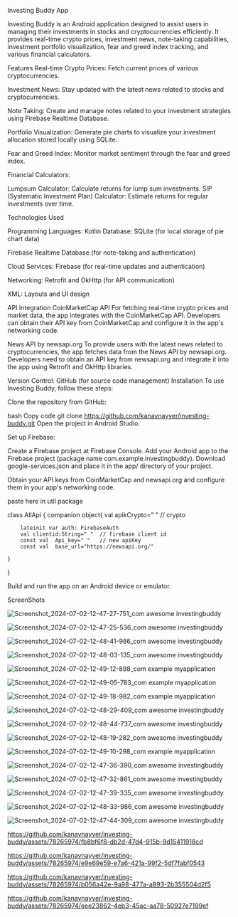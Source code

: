 Investing Buddy App

Investing Buddy is an Android application designed to assist users in managing their investments in stocks and cryptocurrencies efficiently. It provides real-time crypto prices, investment news, note-taking capabilities, investment portfolio visualization, fear and greed index tracking, and various financial calculators.

Features
Real-time Crypto Prices: Fetch current prices of various cryptocurrencies.

Investment News: Stay updated with the latest news related to stocks and cryptocurrencies.

Note Taking: Create and manage notes related to your investment strategies using Firebase Realtime Database.

Portfolio Visualization: Generate pie charts to visualize your investment allocation stored locally using SQLite.

Fear and Greed Index: Monitor market sentiment through the fear and greed index.

Financial Calculators:

Lumpsum Calculator: Calculate returns for lump sum investments.
SIP (Systematic Investment Plan) Calculator: Estimate returns for regular investments over time.



Technologies Used

Programming Languages: Kotlin
Database:
SQLite (for local storage of pie chart data)

Firebase Realtime Database (for note-taking and authentication)

Cloud Services: Firebase (for real-time updates and authentication)

Networking: Retrofit and OkHttp (for API communication)

XML: Layouts and UI design




API Integration
CoinMarketCap API
For fetching real-time crypto prices and market data, the app integrates with the CoinMarketCap API. Developers can obtain their API key from CoinMarketCap and configure it in the app's networking code.

News API by newsapi.org
To provide users with the latest news related to cryptocurrencies, the app fetches data from the News API by newsapi.org. Developers need to obtain an API key from newsapi.org and integrate it into the app using Retrofit and OkHttp libraries.




Version Control: GitHub (for source code management)
Installation
To use Investing Buddy, follow these steps:

Clone the repository from GitHub:

bash
Copy code
git clone https://github.com/kanavnayyer/investing-buddy.git
Open the project in Android Studio.

Set up Firebase:

Create a Firebase project at Firebase Console.
Add your Android app to the Firebase project (package name com.example.investingbuddy).
Download google-services.json and place it in the app/ directory of your project.

Obtain your API keys from CoinMarketCap and newsapi.org and configure them in your app's networking code.



paste here in util package


class AllApi {
    companion object{
         val apikCrypto=" " // crypto

        lateinit var auth: FirebaseAuth
        val clientid:String=" "  // firebase client id
        const val  Api_key=" "   // new apiKey
        const val  base_url="https://newsapi.org/"

    }
}


Build and run the app on an Android device or emulator.











ScreenShots


![Screenshot_2024-07-02-12-47-27-751_com awesome investingbuddy](https://github.com/kanavnayyer/investing-buddy/assets/78265974/b0401480-69a2-4d22-9c5f-ba830139d19c)

![Screenshot_2024-07-02-12-47-25-536_com awesome investingbuddy](https://github.com/kanavnayyer/investing-buddy/assets/78265974/6afc47a8-4f06-4eec-87c0-bb7cddc04de8)

![Screenshot_2024-07-02-12-48-41-986_com awesome investingbuddy](https://github.com/kanavnayyer/investing-buddy/assets/78265974/6549bc80-e807-4d53-a139-c91e53f2a012)

![Screenshot_2024-07-02-12-48-03-135_com awesome investingbuddy](https://github.com/kanavnayyer/investing-buddy/assets/78265974/e6c2e04a-583c-4a8b-a8dc-204c3411c8e3)

![Screenshot_2024-07-02-12-49-12-898_com example myapplication](https://github.com/kanavnayyer/investing-buddy/assets/78265974/339a3feb-38c6-471f-9e3a-67309e4bdfcb)

![Screenshot_2024-07-02-12-49-05-783_com example myapplication](https://github.com/kanavnayyer/investing-buddy/assets/78265974/ce2183e6-3a1d-405c-80e6-3d5731d4944e)

![Screenshot_2024-07-02-12-49-18-982_com example myapplication](https://github.com/kanavnayyer/investing-buddy/assets/78265974/b260aa6f-dda5-43c8-af7d-1bdb5e891cab)

![Screenshot_2024-07-02-12-48-29-409_com awesome investingbuddy](https://github.com/kanavnayyer/investing-buddy/assets/78265974/5cfde229-9173-4784-ad15-c9de50f9fbee)

![Screenshot_2024-07-02-12-48-44-737_com awesome investingbuddy](https://github.com/kanavnayyer/investing-buddy/assets/78265974/5566ea66-4cc9-4815-9148-dc15db13320a)

![Screenshot_2024-07-02-12-48-19-282_com awesome investingbuddy](https://github.com/kanavnayyer/investing-buddy/assets/78265974/fd753f3b-7ad9-4649-aacd-7d2b5e0fabdc)

![Screenshot_2024-07-02-12-49-10-298_com example myapplication](https://github.com/kanavnayyer/investing-buddy/assets/78265974/c09634dd-2b3a-4bf7-9410-9d789f533480)

![Screenshot_2024-07-02-12-47-36-390_com awesome investingbuddy](https://github.com/kanavnayyer/investing-buddy/assets/78265974/926cb6c1-9985-4052-a150-5ecd13a8e821)

![Screenshot_2024-07-02-12-47-32-861_com awesome investingbuddy](https://github.com/kanavnayyer/investing-buddy/assets/78265974/f6ed846f-ee2f-4a47-b708-17993a63bf72)

![Screenshot_2024-07-02-12-47-39-335_com awesome investingbuddy](https://github.com/kanavnayyer/investing-buddy/assets/78265974/a55cf1f0-120a-4fe1-bfd1-80d010c9ca41)

![Screenshot_2024-07-02-12-48-33-986_com awesome investingbuddy](https://github.com/kanavnayyer/investing-buddy/assets/78265974/bc3167b4-42c0-46a6-8809-b9924e919153)

![Screenshot_2024-07-02-12-47-44-309_com awesome investingbuddy](https://github.com/kanavnayyer/investing-buddy/assets/78265974/6b802f5d-9555-4b41-aec9-61a5ef7a1694)


https://github.com/kanavnayyer/investing-buddy/assets/78265974/fb8bf6f8-db2d-47d4-915b-9d15411918cd



https://github.com/kanavnayyer/investing-buddy/assets/78265974/e9e69e59-e7a6-421a-99f2-5df7fabf0543



https://github.com/kanavnayyer/investing-buddy/assets/78265974/b056a42e-9a98-477a-a893-2b355504d2f5



https://github.com/kanavnayyer/investing-buddy/assets/78265974/eee23862-4eb3-45ac-aa78-50927e7199ef


